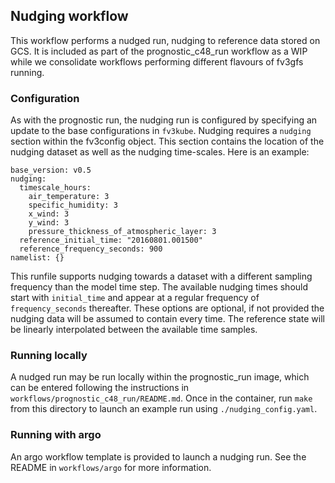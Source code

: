 ## Nudging workflow

This workflow performs a nudged run, nudging to reference data stored on GCS.
It is included as part of the prognostic_c48_run workflow as a WIP while we
consolidate workflows performing different flavours of fv3gfs running.


### Configuration

As with the prognostic run, the nudging run is configured
by specifying an update to the base configurations in `fv3kube`. Nudging
requires a `nudging` section within the fv3config object. This section
contains the location of the nudging dataset as well as the nudging
time-scales. Here is an example:
```
base_version: v0.5
nudging:
  timescale_hours:
    air_temperature: 3
    specific_humidity: 3
    x_wind: 3
    y_wind: 3
    pressure_thickness_of_atmospheric_layer: 3
  reference_initial_time: "20160801.001500"
  reference_frequency_seconds: 900
namelist: {}
```

This runfile supports nudging towards a dataset with a different sampling
frequency than the model time step. The available nudging times should start
with `initial_time` and appear at a regular frequency of `frequency_seconds`
thereafter. These options are optional, if not provided the nudging data will
be assumed to contain every time. The reference state will be linearly
interpolated between the available time samples.


### Running locally

A nudged run may be run locally within the prognostic_run image, which can be
entered following the instructions in `workflows/prognostic_c48_run/README.md`.
Once in the container, run `make` from this directory to launch an example run using
`./nudging_config.yaml`.


### Running with argo

An argo workflow template is provided to launch a nudging run. See the README in
`workflows/argo` for more information.
